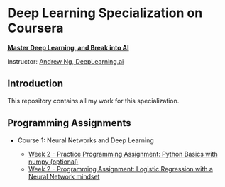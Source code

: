 # Deep Learning Specialization on Coursera

**[Master Deep Learning, and Break into AI](https://www.coursera.org/specializations/deep-learning)**

Instructor: [Andrew Ng, DeepLearning.ai](https://www.andrewng.org/)

## Introduction

This repository contains all my work for this specialization.

## Programming Assignments

- Course 1: Neural Networks and Deep Learning

  - [Week 2 - Practice Programming Assignment: Python Basics with numpy (optional)](https://github.com/IUCHIDAISUKE/deepLearning_coursera/blob/master/Neural%20Networks%20and%20Deep%20Learning/Python_Basics_With_Numpy.ipynb)
  - [Week 2 - Programming Assignment: Logistic Regression with a Neural Network mindset](https://github.com/IUCHIDAISUKE/deepLearning_coursera/blob/master/Neural%20Networks%20and%20Deep%20Learning/Logistic_Regression_with_a_Neural_Network_mindset.ipynb)
